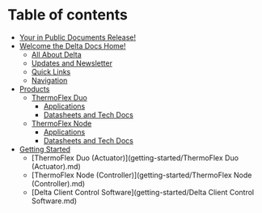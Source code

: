 # Table of contents

* [Your in Public Documents Release!](README.md)
* [Welcome the Delta Docs Home!](welcome-the-delta-docs-home/README.md)
  * [All About Delta](welcome-the-delta-docs-home/all-about-delta.md)
  * [Updates and Newsletter](welcome-the-delta-docs-home/updates-and-newsletter.md)
  * [Quick Links](welcome-the-delta-docs-home/quick-links.md)
  * [Navigation](welcome-the-delta-docs-home/navigation.md)
* [Products](products/README.md)
  * [ThermoFlex Duo](products/thermoflex-duo/README.md)
    * [Applications](products/thermoflex-duo/applications.md)
    * [Datasheets and Tech Docs](products/thermoflex-duo/datasheets-and-tech-docs.md)
  * [ThermoFlex Node](products/thermoflex-node/README.md)
    * [Applications](products/thermoflex-node/applications.md)
    * [Datasheets and Tech Docs](products/thermoflex-node/datasheets-and-tech-docs.md)
* [Getting Started](getting-started/README.md)
	* [ThermoFlex Duo (Actuator)](getting-started/ThermoFlex Duo (Actuator).md)
	* [ThermoFlex Node (Controller)](getting-started/ThermoFlex Node (Controller).md)
	* [Delta Client Control Software](getting-started/Delta Client Control Software.md)
